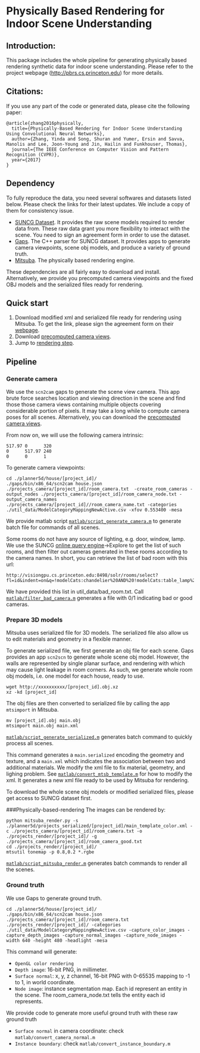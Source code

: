 # Physically Based Rendering for Indoor Scene Understanding

## Introduction:

This package includes the whole pipeline for generating physically based rendering synthetic data for indoor scene understanding. Please refer to the project webpage (http://pbrs.cs.princeton.edu) for more details.

## Citations:
If you use any part of the code or generated data, please cite the following paper:


	@article{zhang2016physically,
	  title={Physically-Based Rendering for Indoor Scene Understanding Using Convolutional Neural Networks},
	  author={Zhang, Yinda and Song, Shuran and Yumer, Ersin and Savva, Manolis and Lee, Joon-Young and Jin, Hailin and Funkhouser, Thomas},
	  journal={The IEEE Conference on Computer Vision and Pattern Recognition (CVPR)},
	  year={2017}
	}


## Dependency

To fully reproduce the data, you need several softwares and datasets listed below. Please check the links for their latest updates. We include a copy of them for consistency issue.
- [SUNCG Dataset](http://suncg.cs.princeton.edu). It provides the raw scene models required to render data from. These raw data grant you more flexibility to interact with the scene. You need to sign an agreement form in order to use the dataset.
- [Gaps](https://github.com/tomfunkhouser/gaps). The C++ parser for SUNCG dataset. It provides apps to generate camera viewpoints, scene obj models, and produce a variety of ground truth.
- [Mitsuba](http://www.mitsuba-renderer.org/). The physically based rendering engine.

These dependencies are all fairly easy to download and install. Alternatively, we provide you precomputed camera viewpoints and the fixed OBJ models and the serialized files ready for rendering.

## Quick start
1. Download modified xml and serialized file ready for rendering using Mitsuba. To get the link, please sign the agreement form on their [webpage](http://suncg.cs.princeton.edu).
2. Download [precomputed camera views](http://pbrs.cs.princeton.edu/pbrs_release/data/camera_v2.zip).
3. Jump to [rendering step](#physically-based-rendering). 

## Pipeline

### Generate camera
We use the `scn2cam` gaps to generate the scene view camera. This app brute force searches location and viewing direction in the scene and find those those camera views containing multiple objects covering considerable portion of pixels. It may take a long while to compute camera poses for all scenes. Alternatively, you can download the [precomputed camera views](http://pbrs.cs.princeton.edu/pbrs_release/data/camera_v2.zip).

From now on, we will use the following camera intrinsic:
```
517.97 0      320
0      517.97 240
0      0      1 
```
To generate camera viewpoints:
```
cd ./planner5d/house/[project_id]/
./gaps/bin/x86_64/scn2cam house.json ./projects_camera/[project_id]/room_camera.txt  -create_room_cameras -output_nodes ./projects_camera/[project_id]/room_camera_node.txt -output_camera_names ./projects_camera/[project_id]//room_camera_name.txt -categories ./util_data/ModelCategoryMappingNewActive.csv -xfov 0.553400 -mesa
```

We provide matlab script [`matlab/script_generate_camera.m`](matlab/script_generate_camera.m) to generate batch file for commands of all scenes. 

Some rooms do not have any source of lighting, e.g. door, window, lamp. We use the SUNCG [online query engine](http://suncg.cs.princeton.edu/#)->Explore to get the list of such rooms, and then filter out cameras generated in these rooms according to the camera names. In short, you can retrieve the list of bad room with this url:
```
http://visiongpu.cs.princeton.edu:8498/solr/rooms/select?fl=id&indent=on&q=!modelCats:chandelier%20AND%20!modelCats:table_lamp%20AND%20!modelCats:floor_lamps%20AND%20!modelCats:wall_lamp%20AND%20!modelCats:window%20AND%20!modelCats:door%20AND%20!modelCats:garage_door&wt=csv&rows=100000
```

We have provided this list in util_data/bad_room.txt. Call [`matlab/filter_bad_camera.m`](matlab/filter_bad_camera.m) generates a file with 0/1 indicating bad or good cameras.


### Prepare 3D models
Mitsuba uses serialized file for 3D models. The serialized file also allow us to edit materials and geometry in a flexible manner. 

To generate serialized file, we first generate an obj file for each scene. Gaps provides an app `scn2scn` to generate whole scene obj model. However, the walls are represented by single planar surface, and rendering with which may cause light leakage in room corners. As such, we generate whole room obj models, i.e. one model for each house, ready to use. 
```
wget http://xxxxxxxxxx/[project_id].obj.xz
xz -kd [project_id]
```

The obj files are then converted to serialized file by calling the app `mtsimport` in Mitsuba.
```
mv [project_id].obj main.obj
mtsimport main.obj main.xml
```
[`matlab/script_generate_serialized.m`](matlab/script_generate_serialized.m) generates batch command to quickly process all scenes.

This command generates a `main.serialized` encoding the geometry and texture, and a `main.xml` which indicates the association between two and additional materials. We modify the xml file to fix material, geometry, and lighing problem. See [`matlab/convert_mtsb_template.m`](matlab/convert_mtsb_template.m) for how to modify the xml. It generates a new xml file ready to be used by Mitsuba for rendering.

To download the whole scene obj models or modified serialized files, please get access to SUNCG dataset first.

###Physically-based-rendering
The images can be rendered by:
```
python mitsuba_render.py -s ./planner5d/projects_serialized/[project_id]/main_template_color.xml -c ./projects_camera/[project_id]/room_camera.txt -o ./projects_render/[project_id]/ -g ./projects_camera/[project_id]/room_camera_good.txt
cd ./projects_render/[project_id]/
mtsutil tonemap -p 0.8,0.2 *.rgbe
```

[`matlab/script_mitsuba_render.m`](matlab/script_mitsuba_render.m) generates batch commands to render all the scenes.

### Ground truth 
We use Gaps to generate ground truth. 
```
cd ./planner5d/house/[project_id]/
./gaps/bin/x86_64/scn2cam house.json ./projects_camera/[project_id]/room_camera.txt ./projects_render/[project_id]/ -categories ./util_data/ModelCategoryMappingNewActive.csv -capture_color_images -capture_depth_images -capture_normal_images -capture_node_images -width 640 -height 480 -headlight -mesa
```

This command will generate:
- `OpenGL color rendering`
- `Depth image`: 16-bit PNG, in millimeter.
- `Surface normal`: x, y, z channel, 16-bit PNG with 0-65535 mapping to -1 to 1, in world coordinate.
- `Node image`: instance segmentation map. Each id represent an entity in the scene. The room_camera_node.txt tells the entity each id represents.

We provide code to generate more useful ground truth with these raw ground truth
- `Surface normal` in camera coordinate: check `matlab/convert_camera_normal.m`
- `Instance boundary`: check `matlab/convert_instance_boundary.m`
